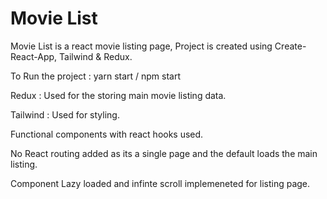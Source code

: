 # Movie List

Movie List is a react movie listing page,
Project is created using Create-React-App, Tailwind & Redux.

To Run the project  : yarn start / npm start


Redux : Used for the storing main movie listing data.

Tailwind : Used for styling.

Functional components with react hooks used.

No React routing added as its a single page and the default loads the main listing.

Component Lazy loaded and infinte scroll implemeneted for listing page.

